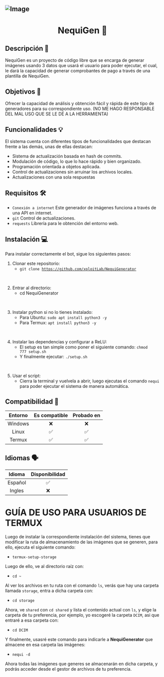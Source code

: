 ![Image](image.png)
---

<center><h1>NequiGen 🏦</h1></center>

## Descripción 📝

NequiGen es un proyecto de código libre que se encarga de generar imágenes usando 3 datos que usará el usuario para poder ejecutar, el cual, le dará la capacidad de generar comprobantes de pago a través de una plantilla de NequiGen.

## Objetivos 🎯

Ofrecer la capacidad de análisis y obtención fácil y rápida de este tipo de generadores para su correspondiente uso. (NO ME HAGO RESPONSABLE DEL MAL USO QUE SE LE DÉ A LA HERRAMIENTA)

## Funcionalidades 💡

El sistema cuenta con diferentes tipos de funcionalidades que destacan frente a las demás, unas de ellas destacan:
- Sistema de actualización basada en hash de commits.
- Modulación de código, lo que lo hace rápido y bien organizado.
- Programación orientada a objetos aplicada.
- Control de actualizaciones sin arruinar los archivos locales.
- Actualizaciones con una sola respuestas

## Requisitos 🛠️

- <code>Conexión a internet</code> Este generador de imágenes funciona a través de una API en internet.
- <code>git</code> Control de actualizaciones.
- <code>requests</code> Librería para le obtención del entorno web.

## Instalación 💻

Para instalar correctamente el bot, sigue los siguientes pasos:

1) Clonar este repositorio:
    - <code>git clone https://github.com/xploitLab/NequiGenerator</code>

<br>

2) Entrar al directorio:
    - cd NequiGenerator

<br>

3) Instalar python si no lo tienes instalado:
    - Para Ubuntu: <code>sudo apt install python3 -y</code>
    - Para Termux: <code>apt install python3 -y</code>

<br>

4) Instalar las dependencias y configurar a ReLU:
    - El setup es tan simple como poner el siguiente comando: <code>chmod 777 setup.sh</code>
    - Y finalmente ejecutar: <code>./setup.sh</code>

<br>

5) Usar el script:
    - Cierra la terminal y vuelvela a abrir, luego ejecutas el comando <code>nequi</code> para poder ejecutar el sistema de manera automática.

## Compatibilidad 🔨

|   Entorno   | Es compatible | Probado en |
|:------------:|:------------:|:------------:|
|   Windows   |   ❌   |   ❌   |
|   Linux     |   ✅   |   ✅   |
|   Termux    |   ✅   |   ✅   |

## Idiomas 🗣️

|   Idioma   | Disponibilidad |
|:------------:|:------------:|
|   Español   |   ✅   |
|   Ingles     |   ❌   |

# GUÍA DE USO PARA USUARIOS DE TERMUX

Luego de instalar la correspondiente instalación del sistema, tienes que modificar la ruta de almacenamiento de las imágenes que se generen, para ello, ejecuta el siguiente comando:

- <code>termux-setup-storage</code>

<p>Luego de ello, ve al directorio raíz con:</p>

- <code>cd ~</code>

<p>Al ver los archivos en tu ruta con el comando <code>ls</code>, verás que hay una carpeta llamada <code>storage</code>, entra a dicha carpeta con:

- <code>cd storage</code>

<p>Ahora, ve <code>shared</code> con <code>cd shared</code> y lista el contenido actual con <code>ls</code>, y elige la carpeta de tu preferencia, por ejemplo, yo escogeré la carpeta <code>DCIM</code>, asi que entraré a esa carpeta con:

- <code>cd DCIM</code>

<p>Y finalmente, usasré este comando para indicarle a <b>NequiGenerator</b> que almacene en esa carpeta las imágenes:

- <code>nequi -d</code>

<p>Ahora todas las imágenes que generes se almacenarán en dicha carpeta, y podrás acceder desde el gestor de archivos de tu preferencia.</p>
